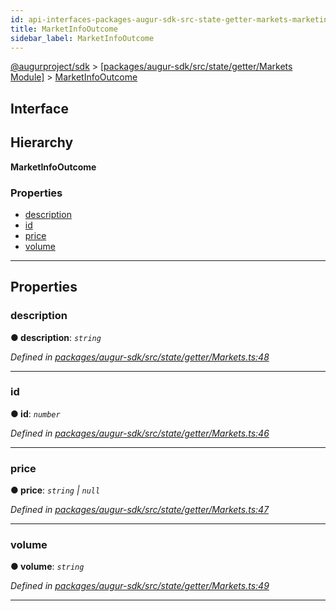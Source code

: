 ```yaml
---
id: api-interfaces-packages-augur-sdk-src-state-getter-markets-marketinfooutcome
title: MarketInfoOutcome
sidebar_label: MarketInfoOutcome
---
```


[@augurproject/sdk](api-readme.md) > [[packages/augur-sdk/src/state/getter/Markets Module]](api-modules-packages-augur-sdk-src-state-getter-markets-module.md) > [MarketInfoOutcome](api-interfaces-packages-augur-sdk-src-state-getter-markets-marketinfooutcome.md)

## Interface

## Hierarchy

**MarketInfoOutcome**

### Properties

* [description](api-interfaces-packages-augur-sdk-src-state-getter-markets-marketinfooutcome.md#description)
* [id](api-interfaces-packages-augur-sdk-src-state-getter-markets-marketinfooutcome.md#id)
* [price](api-interfaces-packages-augur-sdk-src-state-getter-markets-marketinfooutcome.md#price)
* [volume](api-interfaces-packages-augur-sdk-src-state-getter-markets-marketinfooutcome.md#volume)

---

## Properties

<a id="description"></a>

###  description

**● description**: *`string`*

*Defined in [packages/augur-sdk/src/state/getter/Markets.ts:48](https://github.com/AugurProject/augur/blob/27cf7214d2/packages/augur-sdk/src/state/getter/Markets.ts#L48)*

___
<a id="id"></a>

###  id

**● id**: *`number`*

*Defined in [packages/augur-sdk/src/state/getter/Markets.ts:46](https://github.com/AugurProject/augur/blob/27cf7214d2/packages/augur-sdk/src/state/getter/Markets.ts#L46)*

___
<a id="price"></a>

###  price

**● price**: *`string` \| `null`*

*Defined in [packages/augur-sdk/src/state/getter/Markets.ts:47](https://github.com/AugurProject/augur/blob/27cf7214d2/packages/augur-sdk/src/state/getter/Markets.ts#L47)*

___
<a id="volume"></a>

###  volume

**● volume**: *`string`*

*Defined in [packages/augur-sdk/src/state/getter/Markets.ts:49](https://github.com/AugurProject/augur/blob/27cf7214d2/packages/augur-sdk/src/state/getter/Markets.ts#L49)*

___

